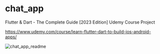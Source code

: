 # chat_app

Flutter & Dart - The Complete Guide [2023 Edition] Udemy Course Project

https://www.udemy.com/course/learn-flutter-dart-to-build-ios-android-apps/

![chat_app_readme](https://user-images.githubusercontent.com/49879524/219954677-f5c36237-685d-4a3f-8408-d5423c2822a4.gif)
